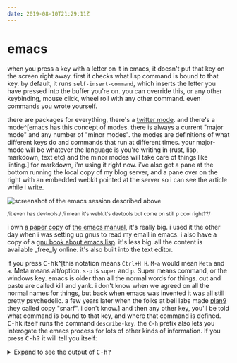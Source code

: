 ```yaml
---
date: 2019-08-10T21:29:11Z
---
```

# emacs

when you press a key with a letter on it in emacs, it doesn't put that key on
the screen right away. first it checks what lisp command is bound to that
key. by default, it runs `self-insert-command`, which inserts the letter you
have pressed into the buffer you're on. you can override this, or any other
keybinding, mouse click, wheel roll with any other command. even commands
you wrote yourself.

there are packages for everything, there's a [twitter
mode](http://twmode.sourceforge.net/ "twittering-mode's homepage"). and there's
a mode^[emacs has this concept of modes. there is always a current "major mode"
and any number of "minor modes". the modes are definitions of what different
keys do and commands that run at different times. your major-mode will be
whatever the language is you're writing in (rust, lisp, markdown, text etc) and
the minor modes will take care of things like linting.] for markdown, i'm using
it right now. i've also got a pane at the bottom running the local copy of my
blog server, and a pane over on the right with an embedded webkit pointed at the
server so i can see the article while i write.

![screenshot of the emacs session described
above](https://share.snoot.club/peqax/viyip.png)

<small>
  /it even has devtools./
  /i mean it's webkit's devtools but come on still p cool right??/
</small>


i own [a paper
copy](https://shop.fsf.org/books/gnu-emacs-manual-18th-edition-v-261) of [the
emacs manual](https://www.gnu.org/software/emacs/manual/html_mono/emacs.html),
it's really big. i used it the other day when i was setting up gnus to read my
email in emacs. i also have a copy of a [gnu book about emacs
lisp](https://shop.fsf.org/books/signed-introduction-programming-emacs-lisp-3rd-edition).
it's less big. all the content is available _free_ly online. it's also built
into the text editor.

if you press <kbd>C\-h</kbd><kbd>k</kbd>^[this notation means `Ctrl+H H`.  `M-a`
would mean `Meta` and `a`. Meta means alt/option. `s-p` is `super` and
`p`. Super means command, or the windows key. emacs is older than all the normal
words for things. cut and paste are called kill and yank. i don't know when we
agreed on all the normal names for things, but back when emacs was invented it
was all still pretty psychedelic. a few years later when the folks at bell labs
made [plan9](https://9p.io/plan9/index.html) they called copy "snarf". i don't
know.] and then any other key, you'll be told what command is bound to that key,
and where that command is defined. <kbd>C\-h</kbd><kbd>k</kbd> itself runs the
command `describe-key`. the `C-h` prefix also lets you interogate the emacs
process for lots of other kinds of information. If you press
<kbd>C-h</kbd><kbd>?</kbd> it will tell you itself:

<details>
<summary>Expand to see the output of <kbd>C-h</kbd><kbd>?</kbd></summary>
```
You have typed C-h, the help character.  Type a Help option:
(Use SPC or DEL to scroll through this text.  Type q to exit the Help command.)

a PATTERN   Show commands whose name matches the PATTERN (a list of words
              or a regexp).  See also the ‘apropos’ command.
b           Display all key bindings.
c KEYS      Display the command name run by the given key sequence.
C CODING    Describe the given coding system, or RET for current ones.
d PATTERN   Show a list of functions, variables, and other items whose
              documentation matches the PATTERN (a list of words or a regexp).
e           Go to the *Messages* buffer which logs echo-area messages.
f FUNCTION  Display documentation for the given function.
F COMMAND   Show the Emacs manual’s section that describes the command.
g           Display information about the GNU project.
h           Display the HELLO file which illustrates various scripts.
i           Start the Info documentation reader: read included manuals.
I METHOD    Describe a specific input method, or RET for current.
k KEYS      Display the full documentation for the key sequence.
K KEYS      Show the Emacs manual’s section for the command bound to KEYS.
l           Show last 300 input keystrokes (lossage).
L LANG-ENV  Describes a specific language environment, or RET for current.
m           Display documentation of current minor modes and current major mode,
              including their special commands.
n           Display news of recent Emacs changes.
o SYMBOL    Display the given function or variable’s documentation and value.
p TOPIC     Find packages matching a given topic keyword.
P PACKAGE   Describe the given Emacs Lisp package.
r           Display the Emacs manual in Info mode.
s           Display contents of current syntax table, plus explanations.
S SYMBOL    Show the section for the given symbol in the Info manual
              for the programming language used in this buffer.
t           Start the Emacs learn-by-doing tutorial.
v VARIABLE  Display the given variable’s documentation and value.
w COMMAND   Display which keystrokes invoke the given command (where-is).
.           Display any available local help at point in the echo area.

C-a         Information about Emacs.
C-c         Emacs copying permission (GNU General Public License).
C-d         Instructions for debugging GNU Emacs.
C-e         External packages and information about Emacs.
C-f         Emacs FAQ.
C-m         How to order printed Emacs manuals.
C-n         News of recent Emacs changes.
C-o         Emacs ordering and distribution information.
C-p         Info about known Emacs problems.
C-s         Search forward "help window".
C-t         Emacs TODO list.
C-w         Information on absence of warranty for GNU Emacs.
```
</details>


everything lives in one lisp session, you can evaluate code and change how the
editor works. you can rewrite functions that are used by other packages.  you
can save that code so it's loaded later, otherwise it'll live only for this
session. you can have subprocesses and terminals and nothing is ever "just the way it
is", everything can be made to work the way that suits you.

it has the potential to be the smoothest, most streamlined process for
developing code (or editing text at all) in the world. it has the potential to
let you be faster than you could with any other editor. except, because things
are never "just the way it is" it slows me down so much. in any other editor if
i was like "i wish that terminal didn't open all the way across" or whatever,
i'd be like "oh well" but in emacs i'm like "oh let's open up some elisp^[that's
the programming language you can use to configure emacs, and the language it's
mainly written in. emacs lisp, a lisp dialect]".

while i was writing this i got distracted a whole bunch of times. at the top of
all my posts there is a single line of
[frontmatter](https://jekyllrb.com/docs/front-matter/)^[frontmatter is kind of
gross, right? oh damn i should put it in the filename. like
`emacs.2019-08-10.23:53.md` or something. that's a great idea thanks chee]. a
variable called "date" that tells the program that builds my blog into html what
date the post was written. as i went to type the date i thought "i shouldn't
have to type this" so i pressed <kbd>M\-x</kbd>^[This opens up a thing that lets
me run any lisp function that's been defined as "interactive". i guess it's like
<kbd>cmd</kbd>+<kbd>shift</kbd>+<kbd>p</kbd> in sublime text or atom or
whatever.] and went looking for a function to insert a date. then i googled^[i
use duckduckgo like anna shipman,, but what's the verb? duck'd?  duckduck'd?
duckduckgo'd?] "emacs insert date" and "elisp current date". i read some docs.

i pressed <kbd>M\-:</kbd> /(this is the command "`eval-expression`" which lets
you run some run some lisp and see the result)/

i typed `(insert-string (format-time-string "%FT%H:%M:%SZ"))`

it seemed to work, so then i pressed:

<kbd>s-p</kbd> /(my [projectile](https://github.com/bbatsov/projectile) prefix binding)/

<kbd>p</kbd> /(lets me select one of my projects)/

`emacs.d` <kbd>f</kbd> `chee/util` /(to open up my `util.el` file)/

and added this:

```lisp
(defun insert-time nil
  "Insert the current time in the format used in contents's frontmatter!"
  (interactive)
  (insert-string (format-time-string "%FT%H:%M:%SZ")))
```

now i can press <kbd>M-x</kbd> `insert-time` <kbd>RET</kbd> and it puts the time
in just like it should. this was 5 minutes spent before i'd even gotten to the
title.

i started the post. i like to keep my markdown files hard-wrapped at 80 columns
so they look nice when you run `cat post.md` on a
[teletype](https://en.wikipedia.org/wiki/Computer_terminal#Text_terminals). and
in a normal text editor i'd write a paragraph and then highlight it and tell it
to "reflow text", or i'd do it by hand. but emacs has `auto-fill-mode`, a minor
mode for exactly this purpose. (when you go over the limit (set to 80 columns by
default) it adds a newline before the previous word).

so:

<kbd>M\-x</kbd> `auto-fill-mode`

type some more, neat it works. let's make sure that happens every time:

<kbd>s-p</kbd><kbd>p</kbd> `emacs.d` <kbd>f</kbd> `config.d/init-markdown-mode.el`

```lisp
(add-hook 'markdown-mode-hook #'auto-fill-mode)
```

this means `auto-fill-mode` will come on automatically any time i've activated
markdown mode.

anyway, eventually i wrote the post. but i started at 9:29pm and now it's
0:57am and like wtf you know.

oh, should the post time be the time i started or the time i finished? should i
generate the time when a post first appears and then store that out of band??
